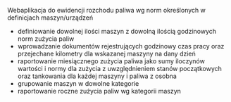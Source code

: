 Webaplikacja do ewidencji rozchodu paliwa wg norm określonych w definicjach maszyn/urządzeń

- definiowanie dowolnej ilości maszyn z dowolną ilością godzinowych norm zużycia paliw
- wprowadzanie dokumentów rejestrujących godzinowy czas pracy oraz przejechane kilometry 
  dla wskazanej maszyny na dany dzień
- raportowanie miesiącznego zużycia paliwa jako sumy iloczynów wartości i 
  normy dla zużycia z uwzględnieniem stanów początkowych oraz tankowania dla każdej maszyny i paliwa z osobna
- grupowanie maszyn w dowolne kategorie
- raportowanie roczne zużycia paliw wg kategorii maszyn